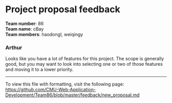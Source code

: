 Project proposal feedback
==================

**Team number**: 86<br>
**Team name**: cBay<br>
**Team members**: haodongl, weiqingy

### Arthur
Looks like you have a lot of features for this project. The scope is generally good, but you may want to look into selecting one or two of those features and moving it to a lower priority.

---

To view this file with formatting, visit the following page: https://github.com/CMU-Web-Application-Development/Team86/blob/master/feedback/new_proposal.md

